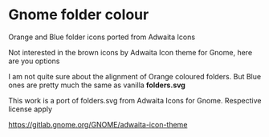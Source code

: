 # Gnome folder colour
Orange and Blue folder icons ported from Adwaita Icons 

Not interested in the brown icons by Adwaita Icon theme for Gnome, here are you options

I am not quite sure about the alignment of Orange coloured folders. But Blue ones are pretty much the same as vanilla **folders.svg**

This work is a port of folders.svg from Adwaita Icons for Gnome. Respective license apply

https://gitlab.gnome.org/GNOME/adwaita-icon-theme
